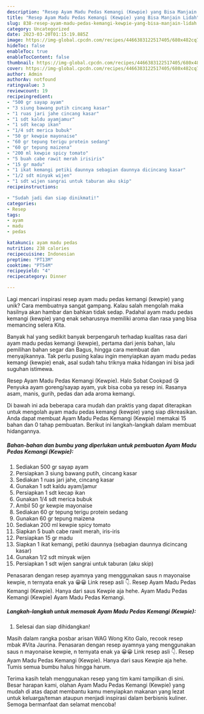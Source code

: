 ```yaml
---
description: "Resep Ayam Madu Pedas Kemangi (Kewpie) yang Bisa Manjain Lidah"
title: "Resep Ayam Madu Pedas Kemangi (Kewpie) yang Bisa Manjain Lidah"
slug: 838-resep-ayam-madu-pedas-kemangi-kewpie-yang-bisa-manjain-lidah
category: Uncategorized
date: 2023-03-20T01:15:19.885Z
image: https://img-global.cpcdn.com/recipes/4466383122517405/680x482cq70/ayam-madu-pedas-kemangi-kewpie-foto-resep-utama.jpg
hideToc: false
enableToc: true
enableTocContent: false
thumbnail: https://img-global.cpcdn.com/recipes/4466383122517405/680x482cq70/ayam-madu-pedas-kemangi-kewpie-foto-resep-utama.jpg
cover: https://img-global.cpcdn.com/recipes/4466383122517405/680x482cq70/ayam-madu-pedas-kemangi-kewpie-foto-resep-utama.jpg
author: Admin
authorAv: notfound
ratingvalue: 3
reviewcount: 19
recipeingredient:
- "500 gr sayap ayam"
- "3 siung bawang putih cincang kasar"
- "1 ruas jari jahe cincang kasar"
- "1 sdt kaldu ayamjamur"
- "1 sdt kecap ikan"
- "1/4 sdt merica bubuk"
- "50 gr kewpie mayonaise"
- "60 gr tepung terigu protein sedang"
- "60 gr tepung maizena"
- "200 ml kewpie spicy tomato"
- "5 buah cabe rawit merah irisiris"
- "15 gr madu"
- "1 ikat kemangi petiki daunnya sebagian daunnya dicincang kasar"
- "1/2 sdt minyak wijen"
- "1 sdt wijen sangrai untuk taburan aku skip"
recipeinstructions:

- "Sudah jadi dan siap dinikmati!"
categories:
- Resep
tags:
- ayam
- madu
- pedas

katakunci: ayam madu pedas 
nutrition: 238 calories
recipecuisine: Indonesian
preptime: "PT13M"
cooktime: "PT54M"
recipeyield: "4"
recipecategory: Dinner

---
```





Lagi mencari inspirasi resep ayam madu pedas kemangi (kewpie) yang unik? Cara membuatnya sangat gampang. Kalau salah mengolah maka hasilnya akan hambar dan bahkan tidak sedap. Padahal ayam madu pedas kemangi (kewpie) yang enak seharusnya memiliki aroma dan rasa yang bisa memancing selera Kita.





Banyak hal yang sedikit banyak berpengaruh terhadap kualitas rasa dari ayam madu pedas kemangi (kewpie), pertama dari jenis bahan, lalu pemilihan bahan segar dan Bagus, hingga cara membuat dan menyajikannya. Tak perlu pusing kalau ingin menyiapkan ayam madu pedas kemangi (kewpie) enak,      asal sudah tahu triknya maka hidangan ini bisa jadi suguhan istimewa.














Resep Ayam Madu Pedas Kemangi (Kewpie). Halo Sobat Cookpad 😘 Penyuka ayam goreng/sayap ayam, yuk bisa coba ya resep ini. Rasanya asam, manis, gurih, pedas dan ada aroma kemangi.






Di bawah ini ada beberapa cara mudah dan praktis yang dapat diterapkan untuk mengolah ayam madu pedas kemangi (kewpie) yang siap dikreasikan. Anda dapat membuat Ayam Madu Pedas Kemangi (Kewpie) memakai 15 bahan dan 0 tahap pembuatan. Berikut ini langkah-langkah dalam membuat hidangannya.

<!--inarticleads1-->

##### Bahan-bahan dan bumbu yang diperlukan untuk pembuatan Ayam Madu Pedas Kemangi (Kewpie):

1. Sediakan 500 gr sayap ayam
1. Persiapkan 3 siung bawang putih, cincang kasar
1. Sediakan 1 ruas jari jahe, cincang kasar
1. Gunakan 1 sdt kaldu ayam/jamur
1. Persiapkan 1 sdt kecap ikan
1. Gunakan 1/4 sdt merica bubuk
1. Ambil 50 gr kewpie mayonaise
1. Sediakan 60 gr tepung terigu protein sedang
1. Gunakan 60 gr tepung maizena
1. Sediakan 200 ml kewpie spicy tomato
1. Siapkan 5 buah cabe rawit merah, iris-iris
1. Persiapkan 15 gr madu
1. Siapkan 1 ikat kemangi, petiki daunnya (sebagian daunnya dicincang kasar)
1. Gunakan 1/2 sdt minyak wijen
1. Persiapkan 1 sdt wijen sangrai untuk taburan (aku skip)


Penasaran dengan resep ayamnya yang menggunakan saus n mayonaise kewpie, n ternyata enak ya 😀😀 Link resep asli 👇. Resep Ayam Madu Pedas Kemangi (Kewpie). Hanya dari saus Kewpie aja hehe. Ayam Madu Pedas Kemangi (Kewpie) Ayam Madu Pedas Kemangi. 

<!--inarticleads2-->

##### Langkah-langkah untuk memasak Ayam Madu Pedas Kemangi (Kewpie):


1. Selesai dan siap dihidangkan!

Masih dalam rangka posbar arisan WAG Wong Kito Galo, recook resep mbak #Vita Jaurina. Penasaran dengan resep ayamnya yang menggunakan saus n mayonaise kewpie, n ternyata enak ya 😀😀 Link resep asli 👇. Resep Ayam Madu Pedas Kemangi (Kewpie). Hanya dari saus Kewpie aja hehe. Tumis semua bumbu halus hingga harum. 

Terima kasih telah menggunakan resep yang tim kami tampilkan di sini. Besar harapan kami, olahan Ayam Madu Pedas Kemangi (Kewpie) yang mudah di atas dapat membantu kamu menyiapkan makanan yang lezat untuk keluarga/teman ataupun menjadi inspirasi dalam berbisnis kuliner. Semoga bermanfaat dan selamat mencoba!
